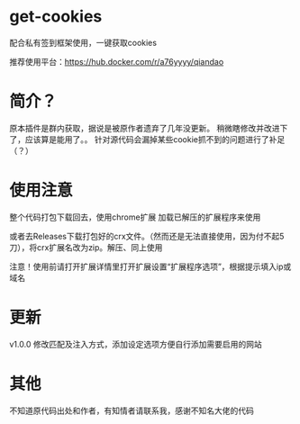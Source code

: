 # get-cookies
配合私有签到框架使用，一键获取cookies

推荐使用平台：https://hub.docker.com/r/a76yyyy/qiandao

# 简介？
原本插件是群内获取，据说是被原作者遗弃了几年没更新。
稍微瞎修改并改进下了，应该算是能用了。。
针对源代码会漏掉某些cookie抓不到的问题进行了补足（？）

# 使用注意
整个代码打包下载回去，使用chrome扩展 加载已解压的扩展程序来使用

或者去Releases下载打包好的crx文件。（然而还是无法直接使用，因为付不起5刀），将crx扩展名改为zip。解压、同上使用

注意！使用前请打开扩展详情里打开扩展设置“扩展程序选项”，根据提示填入ip或域名


# 更新
v1.0.0 修改匹配及注入方式，添加设定选项方便自行添加需要启用的网站

# 其他
不知道原代码出处和作者，有知情者请联系我，感谢不知名大佬的代码
